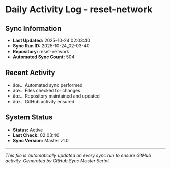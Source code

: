 ﻿# Daily Activity Log - reset-network

## Sync Information
- **Last Updated:** 2025-10-24 02:03:40
- **Sync Run ID:** 2025-10-24_02-03-40
- **Repository:** reset-network
- **Automated Sync Count:** 504

## Recent Activity
- âœ… Automated sync performed
- âœ… Files checked for changes
- âœ… Repository maintained and updated
- âœ… GitHub activity ensured

## System Status
- **Status:** Active
- **Last Check:** 02:03:40
- **Sync Version:** Master v1.0

---
*This file is automatically updated on every sync run to ensure GitHub activity.*
*Generated by GitHub Sync Master Script*

